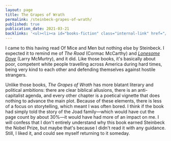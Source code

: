 ```yaml
---
layout: page
title: The Grapes of Wrath
permalink: /steinbeck-grapes-of-wrath/
published: true
publication_date: 2021-03-21
backlinks: '<ul><li><a id="books-fiction" class="internal-link" href="/books-fiction/">Fiction</a></li><li><a id="books-literature" class="internal-link" href="/books-literature/">Literature</a></li><li><a id="books-published-in-1930s" class="internal-link" href="/books-published-in-1930s/">Published in 1930s</a></li><li><a id="books-read-in-2021" class="internal-link" href="/books-read-in-2021/">Read in 2021</a></li></ul>'
---
```


I came to this having read Of Mice and Men but nothing else by Steinbeck. I expected it to remind me of _The Road_ (Cormac McCarthy) and _<a id="mcmurtry-lonesome-dove" class="internal-link" href="/mcmurtry-lonesome-dove/">Lonesome Dove</a>_ (Larry McMurtry), and it did. Like those books, it's basically about poor, competent white people travelling across America during hard times, being very kind to each other and defending themselves against hostile strangers.

Unlike those books, _The Grapes of Wrath_ has more blatant literary and political ambitions: there are clear biblical allusions, there is an anti-capitalist agenda, and every other chapter is a poetical vignette that does nothing to advance the main plot. Because of these elements, there is less of a focus on storytelling, which meant I was often bored. I think if the book had simply told the story of the Joad family—which would have cut the page count by about 30%—it would have had more of an impact on me. I will confess that I don't entirely understand why this book earned Steinbeck the Nobel Prize, but maybe that's because I didn't read it with any guidance. Still, I liked it, and could see myself returning to it someday.
